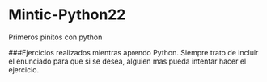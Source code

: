 # Mintic-Python22
Primeros pinitos con python

###Ejercicios realizados mientras aprendo Python. Siempre trato de incluir el enunciado para que si se desea, alguien mas pueda intentar hacer el ejercicio.

